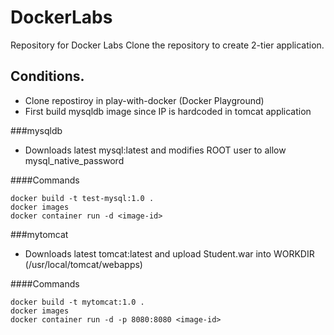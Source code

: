 # DockerLabs
Repository for Docker Labs
Clone the repository to create 2-tier application. 

## Conditions.
* Clone repostiroy in play-with-docker (Docker Playground)
* First build mysqldb image since IP is hardcoded in tomcat application

###mysqldb
* Downloads latest mysql:latest and modifies ROOT user to allow mysql_native_password

####Commands
```
docker build -t test-mysql:1.0 .
docker images
docker container run -d <image-id>
```

###mytomcat
* Downloads latest tomcat:latest and upload Student.war into WORKDIR (/usr/local/tomcat/webapps)

####Commands
```
docker build -t mytomcat:1.0 .
docker images
docker container run -d -p 8080:8080 <image-id>
```
